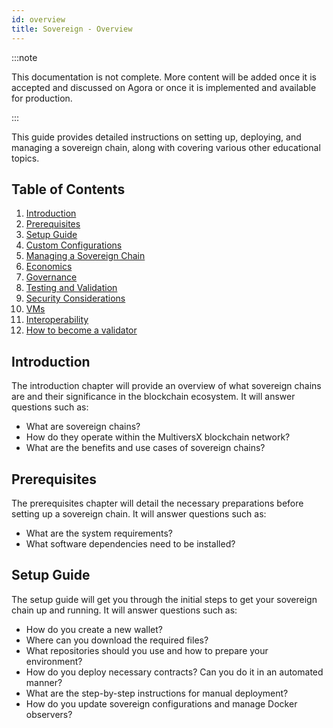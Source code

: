 ```yaml
---
id: overview
title: Sovereign - Overview
---
```


[comment]: # (mx-context-auto)

:::note

This documentation is not complete. More content will be added once it is accepted and discussed on Agora or once it is implemented and available for production.

:::

This guide provides detailed instructions on setting up, deploying, and managing a sovereign chain, along with covering various other educational topics.

## Table of Contents

1. [Introduction](/sovereign/concept)
2. [Prerequisites](/sovereign/system-requirements)
3. [Setup Guide](/sovereign/local-setup)
4. [Custom Configurations](/sovereign/custom-configurations)
5. [Managing a Sovereign Chain](/sovereign/managing-sovereign)
6. [Economics](/sovereign/token-economics)
7. [Governance](/sovereign/governance)
8. [Testing and Validation](/sovereign/testing)
9. [Security Considerations](/sovereign/security)
10. [VMs](/sovereign/vm)
11. [Interoperability](/sovereign/interoperability)
12. [How to become a validator](/sovereign/validators)

## Introduction

The introduction chapter will provide an overview of what sovereign chains are and their significance in the blockchain ecosystem. It will answer questions such as:

- What are sovereign chains?
- How do they operate within the MultiversX blockchain network?
- What are the benefits and use cases of sovereign chains?

## Prerequisites

The prerequisites chapter will detail the necessary preparations before setting up a sovereign chain. It will answer questions such as:

- What are the system requirements?
- What software dependencies need to be installed?

## Setup Guide

The setup guide will get you through the initial steps to get your sovereign chain up and running. It will answer questions such as:

- How do you create a new wallet?
- Where can you download the required files?
- What repositories should you use and how to prepare your environment?
- How do you deploy necessary contracts? Can you do it in an automated manner?
- What are the step-by-step instructions for manual deployment?
- How do you update sovereign configurations and manage Docker observers?
